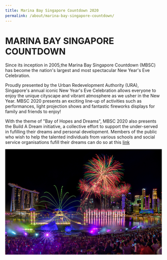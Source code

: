 ```yaml
---
title: Marina Bay Singapore Countdown 2020
permalink: /about/marina-bay-singapore-countdown/
---
```


# MARINA BAY SINGAPORE COUNTDOWN   

Since its inception in 2005,the Marina Bay Singapore Countdown (MBSC) has become the nation's largest and most spectacular New Year's Eve Celebration.
  
Proudly presented by the Urban Redevelopment Authority (URA), Singapore's annual iconic New Year's Eve Celebration allows everyone to enjoy the unique cityscape and vibrant atmosphere as we usher in the New Year. MBSC 2020 presents an exciting line-up of activities such as performances, light projection shows and fantastic fireworks displays for family and friends to enjoy!

With the theme of "Bay of Hopes and Dreams", MBSC 2020 also presents the Build A Dream initiative, a collective effort to support the under-served in fufilling their dreams and personal development. Members of the public who wish to help the talented individuals from various schools and social service organisations fufill their dreams can do so at this <a href="https://ura-mbsc2020-staging.netlify.com/about/marina-bay-singapore-countdown/">link</a> 

<img src="/images/HeroBannerKVF.jpg" />

